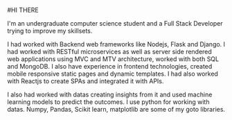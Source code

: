 #HI THERE

I'm an undergraduate computer science student and a Full Stack Developer trying to improve my skillsets.

I had worked with Backend web frameworks like Nodejs, Flask and Django. I had worked with RESTful microservices as well as server side rendered web applications using MVC and MTV 
architecture, worked with both SQL and MongoDB. I also have experience in frontend technologies, created mobile responsive static pages and dynamic templates. 
I had also worked with Reactjs to create SPAs and integrated it with APIs.

I also had worked with datas creating insights from it and used machine learning models to predict the outcomes. I use python for working with datas. Numpy, Pandas, Scikit learn,
matplotlib are some of my goto libraries.
